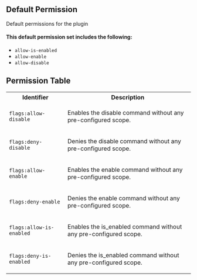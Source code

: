 ## Default Permission

Default permissions for the plugin

#### This default permission set includes the following:

- `allow-is-enabled`
- `allow-enable`
- `allow-disable`

## Permission Table

<table>
<tr>
<th>Identifier</th>
<th>Description</th>
</tr>


<tr>
<td>

`flags:allow-disable`

</td>
<td>

Enables the disable command without any pre-configured scope.

</td>
</tr>

<tr>
<td>

`flags:deny-disable`

</td>
<td>

Denies the disable command without any pre-configured scope.

</td>
</tr>

<tr>
<td>

`flags:allow-enable`

</td>
<td>

Enables the enable command without any pre-configured scope.

</td>
</tr>

<tr>
<td>

`flags:deny-enable`

</td>
<td>

Denies the enable command without any pre-configured scope.

</td>
</tr>

<tr>
<td>

`flags:allow-is-enabled`

</td>
<td>

Enables the is_enabled command without any pre-configured scope.

</td>
</tr>

<tr>
<td>

`flags:deny-is-enabled`

</td>
<td>

Denies the is_enabled command without any pre-configured scope.

</td>
</tr>
</table>
